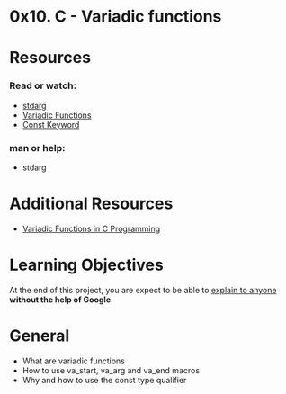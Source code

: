 # 0x10. C - Variadic functions

# Resources
### Read or watch:
* [stdarg](https://en.wikipedia.org/wiki/Stdarg.h)
* [Variadic Functions](https://www.gnu.org/software/libc/manual/html_node/Variadic-Functions.html)
* [Const Keyword](https://www.youtube.com/watch?v=1W4oyuOdXv8)

### man or help:
* stdarg

# Additional Resources
* [Variadic Functions in C Programming](https://www.youtube.com/watch?v=Lh7xydr8zzU)

# Learning Objectives
At the end of this project, you are expect to be able to [explain to anyone](https://fs.blog/feynman-learning-technique/) **without the help of Google**
# General
* What are variadic functions
* How to use va_start, va_arg and va_end macros
* Why and how to use the const type qualifier
